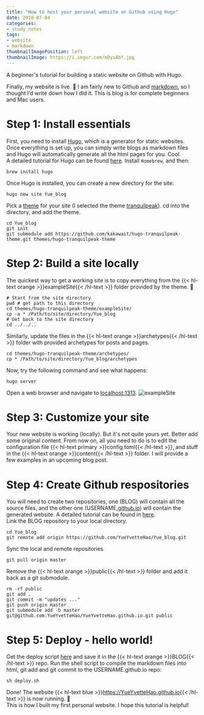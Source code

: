 ```yaml
---
title: "How to host your personal website on Github using Hugo"
date: 2018-07-04
categories:
- study_notes
tags:
- website
- markdown
thumbnailImagePosition: left
thumbnailImage: https://i.imgur.com/mDyuAbY.jpg
---
```


A beginner's tutorial for building a static website on Github with Hugo.
<!--more-->

Finally, my website is live. 🙂
I am fairly new to Github and [markdown](https://github.com/adam-p/markdown-here/wiki/Markdown-Cheatsheet), so I thought I’d write down how I did it. This is blog is for complete beginners and Mac users.
<!-- toc -->

# Step 1: Install essentials
First, you need to install [Hugo](http://gohugo.io/), which is a generator for static websites. Once everything is set up, you can simply write blogs as markdown files and Hugo will automatically generate all the html pages for you. Cool.<br>
A detailed tutorial for Hugo can be found [here](http://gohugo.io/getting-started/quick-start/). Install `Homebrew`, and then:
```
brew install hugo
```
Once Hugo is installed, you can create a new directory for the site:
```
hugo new site Yue_blog
```
Pick a [theme](https://themes.gohugo.io/) for your site (I selected the theme [tranquilpeak](https://themes.gohugo.io/hugo-tranquilpeak-theme/)). cd into the directory, and add the theme.
```
cd Yue_blog
git init
git submodule add https://github.com/kakawait/hugo-tranquilpeak-theme.git themes/hugo-tranquilpeak-theme
```

# Step 2: Build a site locally
The quickest way to get a working site is to copy everything from the {{< hl-text orange >}}exampleSite{{< /hl-text >}} folder provided by the theme. 🙂
```
# Start from the site directory
pwd # get path to this directory
cd themes/hugo-tranquilpeak-theme/exampleSite/
cp -a * /Path/to/site/directory/Yue_blog
# Get back to the site directory
cd ../../..
```
Similarly, update the files in the {{< hl-text orange >}}archetypes{{< /hl-text >}} folder with provided archetypes for posts and pages.<br>
```
cd themes/hugo-tranquilpeak-theme/archetypes/
cp * /Path/to/site/directory/Yue_blog/archetypes
```
Now, try the following command and see what happens:
```
hugo server
```
Open a web browser and navigate to [localhost:1313](http://localhost:1313). 
![exampleSite](https://i.imgur.com/YUxfPEe.jpg)

# Step 3: Customize your site

Your new website is working (locally). But it's not quite yours yet. Better add some original content. From now on, all you need to do is to edit the configuration file {{< hl-text primary >}}config.toml{{< /hl-text >}}, and stuff in the {{< hl-text orange >}}content{{< /hl-text >}} folder. I will provide a few examples in an upcoming blog post.

# Step 4: Create Github respositories

You will need to create two repositories, one (BLOG) will contain all the source files, and the other one (USERNAME[.github.io](https://pages.github.com/)) will contain the generated website. A detailed tutorial can be found in [here](https://gohugo.io/hosting-and-deployment/hosting-on-github/).<br>
Link the BLOG repository to your local directory.
```
cd Yue_blog
git remote add origin https://github.com/YueYvetteHao/Yue_blog.git
```
Sync the local and remote repositories
```
git pull origin master
```
Remove the {{< hl-text orange >}}public{{< /hl-text >}} folder and add it back as a git submodule.
```
rm -rf public
git add .
git commit -m "updates ..."
git push origin master
git submodule add -b master git@github.com:YueYvetteHao/YueYvetteHao.github.io.git public
```

# Step 5: Deploy - hello world!
Get the deploy script [here](https://gohugo.io/hosting-and-deployment/hosting-on-github/#put-it-into-a-script) and save it in the {{< hl-text orange >}}BLOG{{< /hl-text >}} repo. Run the shell script to compile the markdown files into html, git add and git commit to the USERNAME.github.io repo:

```
sh deploy.sh
```
Done! The website {{< hl-text blue >}}https://YueYvetteHao.github.io{{< /hl-text >}} is now running. 🙂<br>
This is how I built my first personal website. I hope this tutorial is helpful!
